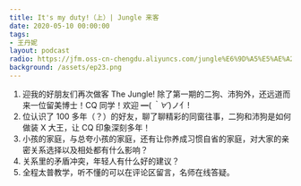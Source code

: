 ```yaml
---
title: It's my duty!（上）| Jungle 来客
date: 2020-05-10 00:00:00
tags:
- 王丹妮
layout: podcast
radio: https://jfm.oss-cn-chengdu.aliyuncs.com/jungle%E6%9D%A5%E5%AE%A2%E7%AC%AC%E4%BA%8C%E6%9C%9F%20%E4%B8%8A%202.1.mp3
background: /assets/ep23.png
---
```


1. 迎我的好朋友们再次做客 The Jungle! 除了第一期的二狗、沛狗外，还远道而来一位留美博士！CQ 同学！欢迎 ━(*｀∀´*)ノ亻!
2. 位认识了 100 多年（？）的好友，聊了聊精彩的同窗往事，二狗和沛狗是如何做装 X 大王，让 CQ 印象深刻多年！
3. 小孩的家庭，与总夸小孩的家庭，还有让你养成习惯自省的家庭，对大家的亲密关系选择以及相处都有什么影响？
4. 关系里的矛盾冲突，年轻人有什么好的建议？
5. 全程太普教学，听不懂的可以在评论区留言，名师在线答疑。
